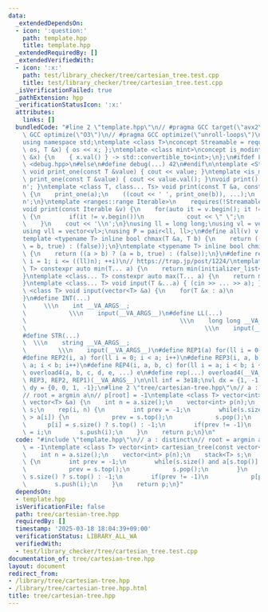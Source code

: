```yaml
---
data:
  _extendedDependsOn:
  - icon: ':question:'
    path: template.hpp
    title: template.hpp
  _extendedRequiredBy: []
  _extendedVerifiedWith:
  - icon: ':x:'
    path: test/library_checker/tree/cartesian_tree.test.cpp
    title: test/library_checker/tree/cartesian_tree.test.cpp
  _isVerificationFailed: true
  _pathExtension: hpp
  _verificationStatusIcon: ':x:'
  attributes:
    links: []
  bundledCode: "#line 2 \"template.hpp\"\n// #pragma GCC target(\"avx2\")\n// #pragma\
    \ GCC optimize(\"O3\")\n// #pragma GCC optimize(\"unroll-loops\")\n#include <bits/stdc++.h>\n\
    using namespace std;\ntemplate <class T>\nconcept Streamable = requires(ostream\
    \ os, T &x) { os << x; };\ntemplate <class mint>\nconcept is_modint = requires(mint\
    \ &x) {\n    { x.val() } -> std::convertible_to<int>;\n};\n#ifdef LOCAL\n#include\
    \ <debug.hpp>\n#else\n#define debug(...) 42\n#endif\n\ntemplate <Streamable T>\
    \ void print_one(const T &value) { cout << value; }\ntemplate <is_modint T> void\
    \ print_one(const T &value) { cout << value.val(); }\nvoid print() { cout << '\\\
    n'; }\ntemplate <class T, class... Ts> void print(const T &a, const Ts &...b)\
    \ {\n    print_one(a);\n    ((cout << ' ', print_one(b)), ...);\n    cout << '\\\
    n';\n}\ntemplate <ranges::range Iterable>\n    requires(!Streamable<Iterable>)\n\
    void print(const Iterable &v) {\n    for(auto it = v.begin(); it != v.end(); ++it)\
    \ {\n        if(it != v.begin())\n            cout << \" \";\n        print_one(*it);\n\
    \    }\n    cout << '\\n';\n}\nusing ll = long long;\nusing vl = vector<ll>;\n\
    using vll = vector<vl>;\nusing P = pair<ll, ll>;\n#define all(v) v.begin(), v.end()\n\
    template <typename T> inline bool chmax(T &a, T b) {\n    return ((a < b) ? (a\
    \ = b, true) : (false));\n}\ntemplate <typename T> inline bool chmin(T &a, T b)\
    \ {\n    return ((a > b) ? (a = b, true) : (false));\n}\n#define rep1(i, n) for(ll\
    \ i = 1; i <= ((ll)n); ++i)\n// https://trap.jp/post/1224/\ntemplate <class...\
    \ T> constexpr auto min(T... a) {\n    return min(initializer_list<common_type_t<T...>>{a...});\n\
    }\ntemplate <class... T> constexpr auto max(T... a) {\n    return max(initializer_list<common_type_t<T...>>{a...});\n\
    }\ntemplate <class... T> void input(T &...a) { (cin >> ... >> a); }\ntemplate\
    \ <class T> void input(vector<T> &a) {\n    for(T &x : a)\n        cin >> x;\n\
    }\n#define INT(...)                                                          \
    \     \\\n    int __VA_ARGS__;                                               \
    \            \\\n    input(__VA_ARGS__)\n#define LL(...)                     \
    \                                           \\\n    long long __VA_ARGS__;   \
    \                                                  \\\n    input(__VA_ARGS__)\n\
    #define STR(...)                                                             \
    \  \\\n    string __VA_ARGS__;                                               \
    \         \\\n    input(__VA_ARGS__)\n#define REP1(a) for(ll i = 0; i < a; i++)\n\
    #define REP2(i, a) for(ll i = 0; i < a; i++)\n#define REP3(i, a, b) for(ll i =\
    \ a; i < b; i++)\n#define REP4(i, a, b, c) for(ll i = a; i < b; i += c)\n#define\
    \ overload4(a, b, c, d, e, ...) e\n#define rep(...) overload4(__VA_ARGS__, REP4,\
    \ REP3, REP2, REP1)(__VA_ARGS__)\n\nll inf = 3e18;\nvl dx = {1, -1, 0, 0};\nvl\
    \ dy = {0, 0, 1, -1};\n#line 2 \"tree/cartesian-tree.hpp\"\n// a : distinct\n\
    // root = argmin a\n// p[root] = -1\ntemplate <class T> vector<int> cartesian_tree(const\
    \ vector<T> &a) {\n    int n = a.size();\n    vector<int> p(n);\n    stack<T>\
    \ s;\n    rep(i, n) {\n        int prev = -1;\n        while(s.size() and a[s.top()]\
    \ > a[i]) {\n            prev = s.top();\n            s.pop();\n        }\n  \
    \      p[i] = s.size() ? s.top() : -1;\n        if(prev != -1)\n            p[prev]\
    \ = i;\n        s.push(i);\n    }\n    return p;\n}\n"
  code: "#include \"template.hpp\"\n// a : distinct\n// root = argmin a\n// p[root]\
    \ = -1\ntemplate <class T> vector<int> cartesian_tree(const vector<T> &a) {\n\
    \    int n = a.size();\n    vector<int> p(n);\n    stack<T> s;\n    rep(i, n)\
    \ {\n        int prev = -1;\n        while(s.size() and a[s.top()] > a[i]) {\n\
    \            prev = s.top();\n            s.pop();\n        }\n        p[i] =\
    \ s.size() ? s.top() : -1;\n        if(prev != -1)\n            p[prev] = i;\n\
    \        s.push(i);\n    }\n    return p;\n}"
  dependsOn:
  - template.hpp
  isVerificationFile: false
  path: tree/cartesian-tree.hpp
  requiredBy: []
  timestamp: '2025-03-18 18:04:39+09:00'
  verificationStatus: LIBRARY_ALL_WA
  verifiedWith:
  - test/library_checker/tree/cartesian_tree.test.cpp
documentation_of: tree/cartesian-tree.hpp
layout: document
redirect_from:
- /library/tree/cartesian-tree.hpp
- /library/tree/cartesian-tree.hpp.html
title: tree/cartesian-tree.hpp
---
```

